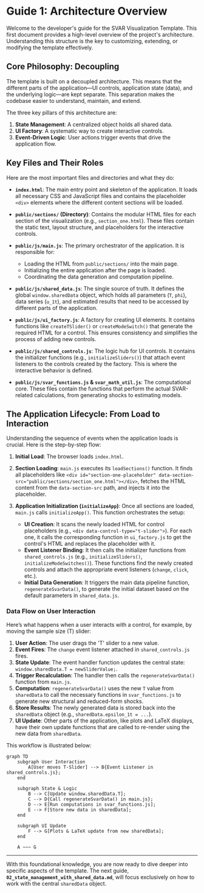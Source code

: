 # Guide 1: Architecture Overview

Welcome to the developer's guide for the SVAR Visualization Template. This first document provides a high-level overview of the project's architecture. Understanding this structure is the key to customizing, extending, or modifying the template effectively.

## Core Philosophy: Decoupling

The template is built on a decoupled architecture. This means that the different parts of the application—UI controls, application state (data), and the underlying logic—are kept separate. This separation makes the codebase easier to understand, maintain, and extend.

The three key pillars of this architecture are:

1.  **State Management**: A centralized object holds all shared data.
2.  **UI Factory**: A systematic way to create interactive controls.
3.  **Event-Driven Logic**: User actions trigger events that drive the application flow.

## Key Files and Their Roles

Here are the most important files and directories and what they do:

-   **`index.html`**: The main entry point and skeleton of the application. It loads all necessary CSS and JavaScript files and contains the placeholder `<div>` elements where the different content sections will be loaded.

-   **`public/sections/` (Directory)**: Contains the modular HTML files for each section of the visualization (e.g., `section_one.html`). These files contain the static text, layout structure, and placeholders for the interactive controls.

-   **`public/js/main.js`**: The primary orchestrator of the application. It is responsible for:
    -   Loading the HTML from `public/sections/` into the main page.
    -   Initializing the entire application after the page is loaded.
    -   Coordinating the data generation and computation pipeline.

-   **`public/js/shared_data.js`**: The single source of truth. It defines the global `window.sharedData` object, which holds all parameters (`T`, `phi`), data series (`u_1t`), and estimated results that need to be accessed by different parts of the application.

-   **`public/js/ui_factory.js`**: A factory for creating UI elements. It contains functions like `createTSlider()` or `createModeSwitch()` that generate the required HTML for a control. This ensures consistency and simplifies the process of adding new controls.

-   **`public/js/shared_controls.js`**: The logic hub for UI controls. It contains the initializer functions (e.g., `initializeSliders()`) that attach event listeners to the controls created by the factory. This is where the interactive behavior is defined.

-   **`public/js/svar_functions.js` & `svar_math_util.js`**: The computational core. These files contain the functions that perform the actual SVAR-related calculations, from generating shocks to estimating models.

## The Application Lifecycle: From Load to Interaction

Understanding the sequence of events when the application loads is crucial. Here is the step-by-step flow:

1.  **Initial Load**: The browser loads `index.html`.

2.  **Section Loading**: `main.js` executes its `loadSections()` function. It finds all placeholders like `<div id="section-one-placeholder" data-section-src="public/sections/section_one.html"></div>`, fetches the HTML content from the `data-section-src` path, and injects it into the placeholder.

3.  **Application Initialization (`initializeApp`)**: Once all sections are loaded, `main.js` calls `initializeApp()`. This function orchestrates the setup:
    -   **UI Creation**: It scans the newly loaded HTML for control placeholders (e.g., `<div data-control-type="t-slider">`). For each one, it calls the corresponding function in `ui_factory.js` to get the control's HTML and replaces the placeholder with it.
    -   **Event Listener Binding**: It then calls the initializer functions from `shared_controls.js` (e.g., `initializeSliders()`, `initializeModeSwitches()`). These functions find the newly created controls and attach the appropriate event listeners (`change`, `click`, etc.).
    -   **Initial Data Generation**: It triggers the main data pipeline function, `regenerateSvarData()`, to generate the initial dataset based on the default parameters in `shared_data.js`.

### Data Flow on User Interaction

Here’s what happens when a user interacts with a control, for example, by moving the sample size (T) slider:

1.  **User Action**: The user drags the 'T' slider to a new value.
2.  **Event Fires**: The `change` event listener attached in `shared_controls.js` fires.
3.  **State Update**: The event handler function updates the central state: `window.sharedData.T = newSliderValue;`.
4.  **Trigger Recalculation**: The handler then calls the `regenerateSvarData()` function from `main.js`.
5.  **Computation**: `regenerateSvarData()` uses the new `T` value from `sharedData` to call the necessary functions in `svar_functions.js` to generate new structural and reduced-form shocks.
6.  **Store Results**: The newly generated data is stored back into the `sharedData` object (e.g., `sharedData.epsilon_1t = ...`).
7.  **UI Update**: Other parts of the application, like plots and LaTeX displays, have their own update functions that are called to re-render using the new data from `sharedData`.

This workflow is illustrated below:

```mermaid
graph TD
    subgraph User Interaction
        A[User moves T-Slider] --> B{Event Listener in shared_controls.js};
    end

    subgraph State & Logic
        B --> C[Update window.sharedData.T];
        C --> D{Call regenerateSvarData() in main.js};
        D --> E[Run computations in svar_functions.js];
        E --> F[Store new data in sharedData];
    end

    subgraph UI Update
        F --> G[Plots & LaTeX update from new sharedData];
    end

    A ~~~ G
```

---

With this foundational knowledge, you are now ready to dive deeper into specific aspects of the template. The next guide, **`02_state_management_with_shared_data.md`**, will focus exclusively on how to work with the central `sharedData` object.
